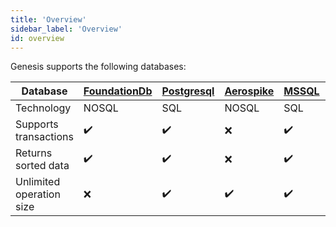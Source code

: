 ```yaml
---
title: 'Overview'
sidebar_label: 'Overview'
id: overview
---
```




Genesis supports the following databases:

| Database | [FoundationDb](/database/database-technology/foundationdb/) | [Postgresql](/database/database-technology/postgresql//) | [Aerospike](/database/database-technology/aerospike/) | [MSSQL](/database/database-technology/sql/) | [Oracle](/database/database-technology/sql/) |
| --- | --- | --- | --- | --- | --- |
| Technology | NOSQL | SQL | NOSQL | SQL | SQL |
| Supports transactions | ✔️ | ✔️ | ❌ | ✔️ | ✔ |
| Returns sorted data | ✔️ | ✔️ | ❌ | ✔️ | ✔ |
| Unlimited operation size | ❌ | ✔️ | ✔️ | ✔️ | ✔ |

[](https://docs.genesis.global/secure/reference/developer/api/database/reference/apis/rxjava/)